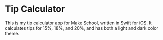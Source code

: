 # Tip Calculator
This is my tip calculator app for Make School, written in Swift for iOS. It calculates tips for 15%, 18%, and 20%, and has both a light and dark color theme.
